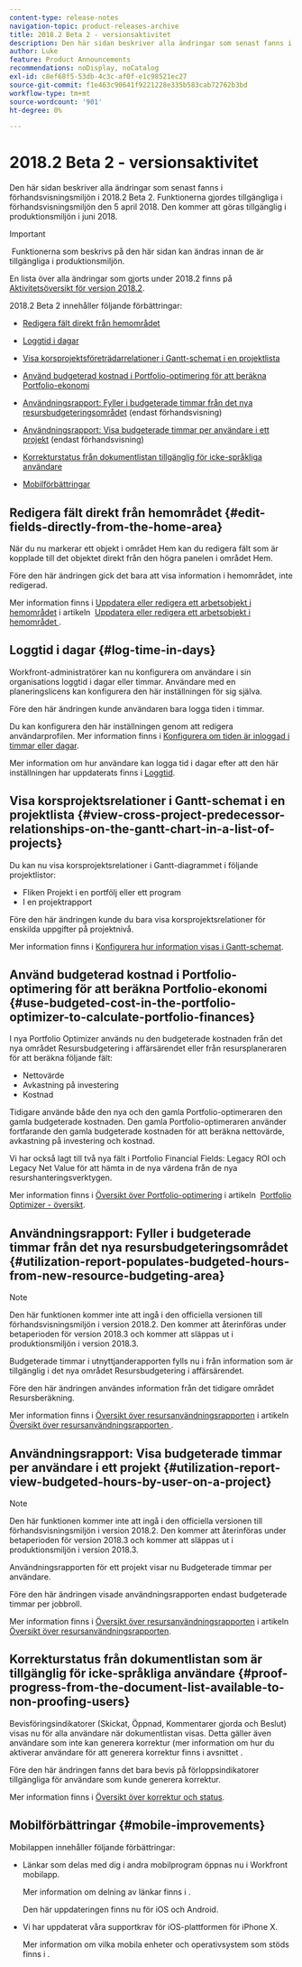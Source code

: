 ```yaml
---
content-type: release-notes
navigation-topic: product-releases-archive
title: 2018.2 Beta 2 - versionsaktivitet
description: Den här sidan beskriver alla ändringar som senast fanns i förhandsvisningsmiljön i 2018.2 Beta 2. Funktionerna gjordes tillgängliga i förhandsvisningsmiljön den 5 april 2018. Den kommer att göras tillgänglig i produktionsmiljön i juni 2018.
author: Luke
feature: Product Announcements
recommendations: noDisplay, noCatalog
exl-id: c8ef68f5-53db-4c3c-af0f-e1c98521ec27
source-git-commit: f1e463c90641f9221228e335b583cab72762b3bd
workflow-type: tm+mt
source-wordcount: '901'
ht-degree: 0%

---
```


# 2018.2 Beta 2 - versionsaktivitet

Den här sidan beskriver alla ändringar som senast fanns i förhandsvisningsmiljön i 2018.2 Beta 2. Funktionerna gjordes tillgängliga i förhandsvisningsmiljön den 5 april 2018. Den kommer att göras tillgänglig i produktionsmiljön i juni 2018.

>[!IMPORTANT]
>
> Funktionerna som beskrivs på den här sidan kan ändras innan de är tillgängliga i produktionsmiljön.

En lista över alla ändringar som gjorts under 2018.2 finns på  [Aktivitetsöversikt för version 2018.2](../../../../product-announcements/product-releases/quarterly-release-archive/2018.2-release-activity/2018-2-release-activity-overview.md).

2018.2 Beta 2 innehåller följande förbättringar:

* [Redigera fält direkt från hemområdet](#edit-fields-directly-from-the-home-area)
* [Loggtid i dagar](#log-time-in-days)
* [Visa korsprojektsföreträdarrelationer i Gantt-schemat i en projektlista](#view-cross-project-predecessor-relationships-on-the-gantt-chart-in-a-list-of-projects)
* [Använd budgeterad kostnad i Portfolio-optimering för att beräkna Portfolio-ekonomi](#use-budgeted-cost-in-the-portfolio-optimizer-to-calculate-portfolio-finances)
* [Användningsrapport: Fyller i budgeterade timmar från det nya resursbudgeteringsområdet](#utilization-report-populates-budgeted-hours-from-new-resource-budgeting-area) (endast förhandsvisning)

* [Användningsrapport: Visa budgeterade timmar per användare i ett projekt](#utilization-report-view-budgeted-hours-by-user-on-a-project) (endast förhandsvisning)

* [Korrekturstatus från dokumentlistan tillgänglig för icke-språkliga användare](#proof-progress-from-the-document-list-available-to-non-proofing-users)
* [Mobilförbättringar](#mobile-improvements)

## Redigera fält direkt från hemområdet {#edit-fields-directly-from-the-home-area}

När du nu markerar ett objekt i området Hem kan du redigera fält som är kopplade till det objektet direkt från den högra panelen i området Hem. 

Före den här ändringen gick det bara att visa information i hemområdet, inte redigerad.

Mer information finns i [Uppdatera eller redigera ett arbetsobjekt i hemområdet](../../../../workfront-basics/using-home/using-the-home-area/update-and-edit-work-item-home.md) i artikeln  [Uppdatera eller redigera ett arbetsobjekt i hemområdet ](../../../../workfront-basics/using-home/using-the-home-area/update-and-edit-work-item-home.md).

## Loggtid i dagar {#log-time-in-days}

Workfront-administratörer kan nu konfigurera om användare i sin organisations loggtid i dagar eller timmar. Användare med en planeringslicens kan konfigurera den här inställningen för sig själva.

Före den här ändringen kunde användaren bara logga tiden i timmar.

Du kan konfigurera den här inställningen genom att redigera användarprofilen. Mer information finns i [Konfigurera om tiden är inloggad i timmar eller dagar](../../../../timesheets/config-timesheet-prefs/config-time-logged-hrs-days.md).

Mer information om hur användare kan logga tid i dagar efter att den här inställningen har uppdaterats finns i [Loggtid](../../../../timesheets/create-and-manage-timesheets/log-time.md).

## Visa korsprojektsrelationer i Gantt-schemat i en projektlista {#view-cross-project-predecessor-relationships-on-the-gantt-chart-in-a-list-of-projects}

Du kan nu visa korsprojektsrelationer i Gantt-diagrammet i följande projektlistor:

* Fliken Projekt i en portfölj eller ett program
* I en projektrapport

Före den här ändringen kunde du bara visa korsprojektsrelationer för enskilda uppgifter på projektnivå.

Mer information finns i [Konfigurera hur information visas i Gantt-schemat](../../../../manage-work/gantt-chart/use-the-gantt-chart/configure-info-on-gantt-chart.md). 

## Använd budgeterad kostnad i Portfolio-optimering för att beräkna Portfolio-ekonomi {#use-budgeted-cost-in-the-portfolio-optimizer-to-calculate-portfolio-finances}

I nya Portfolio Optimizer används nu den budgeterade kostnaden från det nya området Resursbudgetering i affärsärendet eller från resursplaneraren för att beräkna följande fält:

* Nettovärde
* Avkastning på investering
* Kostnad

Tidigare använde både den nya och den gamla Portfolio-optimeraren den gamla budgeterade kostnaden. Den gamla Portfolio-optimeraren använder fortfarande den gamla budgeterade kostnaden för att beräkna nettovärde, avkastning på investering och kostnad.

Vi har också lagt till två nya fält i Portfolio Financial Fields: Legacy ROI och Legacy Net Value för att hämta in de nya värdena från de nya resurshanteringsverktygen.

Mer information finns i [Översikt över Portfolio-optimering](../../../../manage-work/portfolios/portfolio-optimizer/portfolio-optimizer-overview.md) i artikeln  [Portfolio Optimizer - översikt](../../../../manage-work/portfolios/portfolio-optimizer/portfolio-optimizer-overview.md).

## Användningsrapport: Fyller i budgeterade timmar från det nya resursbudgeteringsområdet {#utilization-report-populates-budgeted-hours-from-new-resource-budgeting-area}

>[!NOTE]
>
>Den här funktionen kommer inte att ingå i den officiella versionen till förhandsvisningsmiljön i version 2018.2. Den kommer att återinföras under betaperioden för version 2018.3 och kommer att släppas ut i produktionsmiljön i version 2018.3. 

Budgeterade timmar i utnyttjanderapporten fylls nu i från information som är tillgänglig i det nya området Resursbudgetering i affärsärendet.

Före den här ändringen användes information från det tidigare området Resursberäkning.

Mer information finns i [Översikt över resursanvändningsrapporten](../../../../reports-and-dashboards/reports/using-built-in-reports/resource-utilization-report.md) i artikeln  [Översikt över resursanvändningsrapporten ](../../../../reports-and-dashboards/reports/using-built-in-reports/resource-utilization-report.md) .

## Användningsrapport: Visa budgeterade timmar per användare i ett projekt {#utilization-report-view-budgeted-hours-by-user-on-a-project}

>[!NOTE]
>
>Den här funktionen kommer inte att ingå i den officiella versionen till förhandsvisningsmiljön i version 2018.2. Den kommer att återinföras under betaperioden för version 2018.3 och kommer att släppas ut i produktionsmiljön i version 2018.3. 

Användningsrapporten för ett projekt visar nu Budgeterade timmar per användare.

Före den här ändringen visade användningsrapporten endast budgeterade timmar per jobbroll. 

Mer information finns i [Översikt över resursanvändningsrapporten](../../../../reports-and-dashboards/reports/using-built-in-reports/resource-utilization-report.md) i artikeln [Översikt över resursanvändningsrapporten](../../../../reports-and-dashboards/reports/using-built-in-reports/resource-utilization-report.md).

## Korrekturstatus från dokumentlistan som är tillgänglig för icke-språkliga användare {#proof-progress-from-the-document-list-available-to-non-proofing-users}

Bevisföringsindikatorer (Skickat, Öppnad, Kommentarer gjorda och Beslut) visas nu för alla användare när dokumentlistan visas. Detta gäller även användare som inte kan generera korrektur (mer information om hur du aktiverar användare för att generera korrektur finns i avsnittet .

Före den här ändringen fanns det bara bevis på förloppsindikatorer tillgängliga för användare som kunde generera korrektur.

Mer information finns i [Översikt över korrektur och status](../../../../review-and-approve-work/proofing/proofing-overview/view-progress-status-proof.md).

## Mobilförbättringar {#mobile-improvements}

Mobilappen innehåller följande förbättringar:

* Länkar som delas med dig i andra mobilprogram öppnas nu i Workfront mobilapp.

  Mer information om delning av länkar finns i .

  Den här uppdateringen finns nu för iOS och Android.

* Vi har uppdaterat våra supportkrav för iOS-plattformen för iPhone X.

  Mer information om vilka mobila enheter och operativsystem som stöds finns i . 
